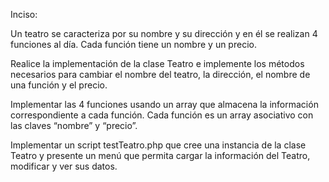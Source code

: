 Inciso:

Un teatro se caracteriza por su nombre y su dirección y en él se realizan 4 funciones al día. Cada función tiene un nombre y un precio.

Realice la implementación de la clase Teatro e implemente los métodos necesarios para cambiar el nombre del teatro, la dirección, el nombre de una función y el precio.

Implementar las 4 funciones usando un array que almacena la información correspondiente a cada función. Cada función es un array asociativo con las claves “nombre” y “precio”.

Implementar un script testTeatro.php que cree una instancia de la clase Teatro y presente un menú  que permita cargar la información del Teatro, modificar y ver sus datos. 

